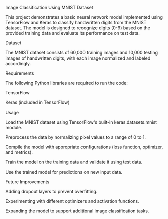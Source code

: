 Image Classification Using MNIST Dataset

This project demonstrates a basic neural network model implemented using TensorFlow and Keras to classify handwritten digits from the MNIST dataset. The model is designed to recognize digits (0-9) based on the provided training data and evaluate its performance on test data.


Dataset

The MNIST dataset consists of 60,000 training images and 10,000 testing images of handwritten digits, with each image normalized and labeled accordingly.

Requirements

The following Python libraries are required to run the code:

TensorFlow

Keras (included in TensorFlow)

Usage

Load the MNIST dataset using TensorFlow's built-in keras.datasets.mnist module.

Preprocess the data by normalizing pixel values to a range of 0 to 1.

Compile the model with appropriate configurations (loss function, optimizer, and metrics).

Train the model on the training data and validate it using test data.

Use the trained model for predictions on new input data.

Future Improvements

Adding dropout layers to prevent overfitting.

Experimenting with different optimizers and activation functions.

Expanding the model to support additional image classification tasks.
